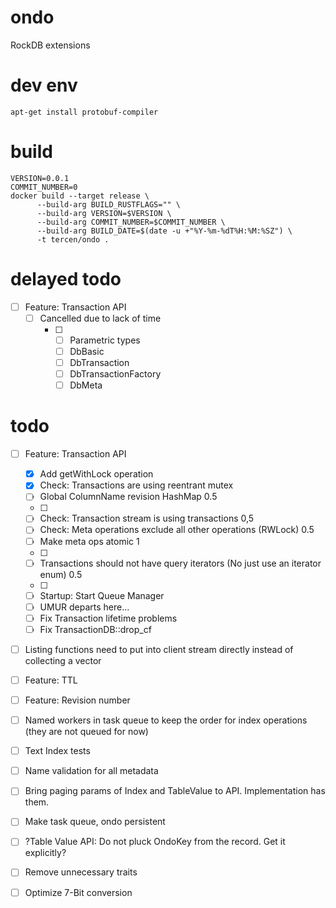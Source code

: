 # ondo
RockDB extensions

# dev env

```shell
apt-get install protobuf-compiler
```


# build

```shell
VERSION=0.0.1
COMMIT_NUMBER=0
docker build --target release \
      --build-arg BUILD_RUSTFLAGS="" \
      --build-arg VERSION=$VERSION \
      --build-arg COMMIT_NUMBER=$COMMIT_NUMBER \
      --build-arg BUILD_DATE=$(date -u +"%Y-%m-%dT%H:%M:%SZ") \
      -t tercen/ondo .
```

# delayed todo
- [ ] Feature: Transaction API
    - [ ] Cancelled due to lack of time
      - [ ] - [ ] Parametric types
        - [ ] DbBasic
        - [ ] DbTransaction
        - [ ] DbTransactionFactory
        - [ ] DbMeta
# todo
- [ ] Feature: Transaction API
    - [x] Add getWithLock operation
    - [x] Check: Transactions are using reentrant mutex
    - [ ] Global ColumnName revision HashMap 0.5
    - [ ] 
    - [ ] Check: Transaction stream is using transactions 0,5
    - [ ] Check: Meta operations exclude all other operations (RWLock) 0.5
    - [ ] Make meta ops atomic 1
    - [ ] 
    - [ ] Transactions should not have query iterators (No just use an iterator enum) 0.5
    - [ ] 
    - [ ] Startup: Start Queue Manager
    - [ ] UMUR departs here...
  - [ ] Fix Transaction lifetime problems
  - [ ] Fix TransactionDB::drop_cf
- [ ] Listing functions need to put into client stream directly instead of collecting a vector
- [ ] Feature: TTL
- [ ] Feature: Revision number
- [ ] Named workers in task queue to keep the order for index operations (they are not queued for now)
- [ ] Text Index tests
- [ ] Name validation for all metadata
- [ ] Bring paging params of Index and TableValue to API. Implementation has them.
- [ ] Make task queue, ondo persistent
- [ ] ?Table Value API: Do not pluck OndoKey from the record. Get it explicitly?
- [ ] Remove unnecessary traits
- [ ] Optimize 7-Bit conversion

